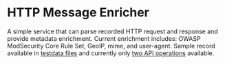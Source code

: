 # HTTP Message Enricher

A simple service that can parse recorded HTTP request and response and provide metadata enrichment. Current enrichment includes: OWASP ModSecurity Core Rule Set, GeoIP, mime, and user-agent. Sample record available in [testdata files](./testdata/record.txt) and currently only [two API operations](./main.go#L40-L88) available.
